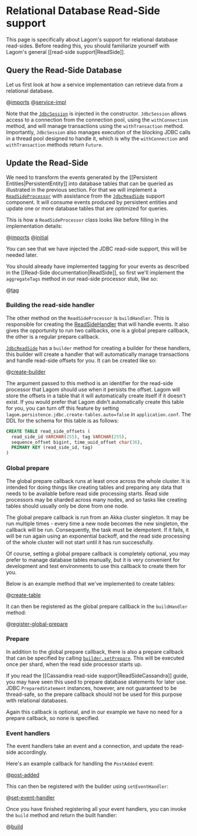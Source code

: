 # Relational Database Read-Side support

This page is specifically about Lagom's support for relational database read-sides.  Before reading this, you should familiarize yourself with Lagom's general [[read-side support|ReadSide]].

## Query the Read-Side Database

Let us first look at how a service implementation can retrieve data from a relational database.

@[imports](code/docs/home/scaladsl/persistence/JdbcReadSideQuery.scala)
@[service-impl](code/docs/home/scaladsl/persistence/JdbcReadSideQuery.scala)

Note that the [`JdbcSession`](api/index.html#com/lightbend/lagom/scaladsl/persistence/jdbc/JdbcSession) is injected in the constructor. `JdbcSession` allows access to a connection from the connection pool, using the `withConnection` method, and will manage transactions using the `withTransaction` method.  Importantly, `JdbcSession` also manages execution of the blocking JDBC calls in a thread pool designed to handle it, which is why the `withConnection` and `withTransaction` methods return `Future`.

## Update the Read-Side

We need to transform the events generated by the [[Persistent Entities|PersistentEntity]] into database tables that can be queried as illustrated in the previous section. For that we will implement a [`ReadSideProcessor`](api/index.html#com/lightbend/lagom/scaladsl/persistence/ReadSideProcessor) with assistance from the [`JdbcReadSide`](api/index.html#com/lightbend/lagom/scaladsl/persistence/jdbc/JdbcReadSide) support component. It will consume events produced by persistent entities and update one or more database tables that are optimized for queries.

This is how a `ReadSideProcessor` class looks like before filling in the implementation details:

@[imports](code/docs/home/scaladsl/persistence/JdbcBlogEventProcessor.scala)
@[initial](code/docs/home/scaladsl/persistence/JdbcBlogEventProcessor.scala)

You can see that we have injected the JDBC read-side support, this will be needed later.

You should already have implemented tagging for your events as described in the [[Read-Side documentation|ReadSide]], so first we'll implement the `aggregateTags` method in our read-side processor stub, like so:

@[tag](code/docs/home/scaladsl/persistence/JdbcBlogEventProcessor.scala)

### Building the read-side handler

The other method on the `ReadSideProcessor` is `buildHandler`.  This is responsible for creating the [ReadSideHandler](api/index.html#com/lightbend/lagom/scaladsl/persistence/ReadSideProcessor.ReadSideHandler) that will handle events.  It also gives the opportunity to run two callbacks, one is a global prepare callback, the other is a regular prepare callback.

[`JdbcReadSide`](api/index.html#com/lightbend/lagom/scaladsl/persistence/jdbc/JdbcReadSide) has a `builder` method for creating a builder for these handlers, this builder will create a handler that will automatically manage transactions and handle read-side offsets for you.  It can be created like so:

@[create-builder](code/docs/home/scaladsl/persistence/JdbcBlogEventProcessor.scala)

The argument passed to this method is an identifier for the read-side processor that Lagom should use when it persists the offset. Lagom will store the offsets in a table that it will automatically create itself if it doesn't exist. If you would prefer that Lagom didn't automatically create this table for you, you can turn off this feature by setting `lagom.persistence.jdbc.create-tables.auto=false` in `application.conf`. The DDL for the schema for this table is as follows:
   
```sql
CREATE TABLE read_side_offsets (
  read_side_id VARCHAR(255), tag VARCHAR(255),
  sequence_offset bigint, time_uuid_offset char(36),
  PRIMARY KEY (read_side_id, tag)
)
```

### Global prepare

The global prepare callback runs at least once across the whole cluster.  It is intended for doing things like creating tables and preparing any data that needs to be available before read side processing starts.  Read side processors may be sharded across many nodes, and so tasks like creating tables should usually only be done from one node.

The global prepare callback is run from an Akka cluster singleton.  It may be run multiple times - every time a new node becomes the new singleton, the callback will be run.  Consequently, the task must be idempotent.  If it fails, it will be run again using an exponential backoff, and the read side processing of the whole cluster will not start until it has run successfully.

Of course, setting a global prepare callback is completely optional, you may prefer to manage database tables manually, but it is very convenient for development and test environments to use this callback to create them for you.

Below is an example method that we've implemented to create tables:

@[create-table](code/docs/home/scaladsl/persistence/JdbcBlogEventProcessor.scala)

It can then be registered as the global prepare callback in the `buildHandler` method:

@[register-global-prepare](code/docs/home/scaladsl/persistence/JdbcBlogEventProcessor.scala)

### Prepare

In addition to the global prepare callback, there is also a prepare callback that can be specified by calling [`builder.setPrepare`](api/index.html#com.lightbend.lagom.scaladsl.persistence.jdbc.JdbcReadSide$ReadSideHandlerBuilder@setPrepare). This will be executed once per shard, when the read side processor starts up.

If you read the [[Cassandra read-side support|ReadSideCassandra]] guide, you may have seen this used to prepare database statements for later use. JDBC `PreparedStatement` instances, however, are not guaranteed to be thread-safe, so the prepare callback should not be used for this purpose with relational databases.

Again this callback is optional, and in our example we have no need for a prepare callback, so none is specified.

### Event handlers

The event handlers take an event and a connection, and update the read-side accordingly.

Here's an example callback for handling the `PostAdded` event:

@[post-added](code/docs/home/scaladsl/persistence/JdbcBlogEventProcessor.scala)

This can then be registered with the builder using `setEventHandler`:

@[set-event-handler](code/docs/home/scaladsl/persistence/JdbcBlogEventProcessor.scala)

Once you have finished registering all your event handlers, you can invoke the `build` method and return the built handler:

@[build](code/docs/home/scaladsl/persistence/JdbcBlogEventProcessor.scala)
